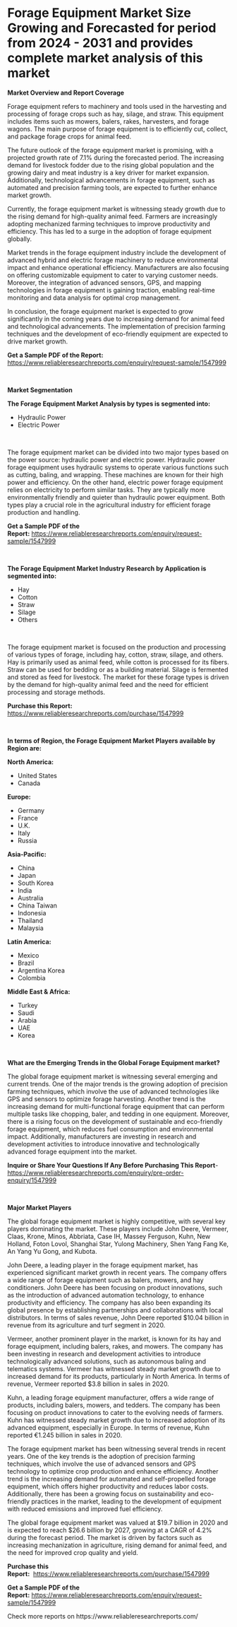 <p><h1>Forage Equipment Market Size Growing and Forecasted for period from 2024 - 2031 and provides complete market analysis of this market</h1></p><p><strong>Market Overview and Report Coverage</strong></p>
<p><p>Forage equipment refers to machinery and tools used in the harvesting and processing of forage crops such as hay, silage, and straw. This equipment includes items such as mowers, balers, rakes, harvesters, and forage wagons. The main purpose of forage equipment is to efficiently cut, collect, and package forage crops for animal feed.</p><p>The future outlook of the forage equipment market is promising, with a projected growth rate of 7.1% during the forecasted period. The increasing demand for livestock fodder due to the rising global population and the growing dairy and meat industry is a key driver for market expansion. Additionally, technological advancements in forage equipment, such as automated and precision farming tools, are expected to further enhance market growth.</p><p>Currently, the forage equipment market is witnessing steady growth due to the rising demand for high-quality animal feed. Farmers are increasingly adopting mechanized farming techniques to improve productivity and efficiency. This has led to a surge in the adoption of forage equipment globally.</p><p>Market trends in the forage equipment industry include the development of advanced hybrid and electric forage machinery to reduce environmental impact and enhance operational efficiency. Manufacturers are also focusing on offering customizable equipment to cater to varying customer needs. Moreover, the integration of advanced sensors, GPS, and mapping technologies in forage equipment is gaining traction, enabling real-time monitoring and data analysis for optimal crop management.</p><p>In conclusion, the forage equipment market is expected to grow significantly in the coming years due to increasing demand for animal feed and technological advancements. The implementation of precision farming techniques and the development of eco-friendly equipment are expected to drive market growth.</p></p>
<p><strong>Get a Sample PDF of the Report:</strong> <a href="https://www.reliableresearchreports.com/enquiry/request-sample/1547999">https://www.reliableresearchreports.com/enquiry/request-sample/1547999</a></p>
<p>&nbsp;</p>
<p><strong>Market Segmentation</strong></p>
<p><strong>The Forage Equipment Market Analysis by types is segmented into:</strong></p>
<p><ul><li>Hydraulic Power</li><li>Electric Power</li></ul></p>
<p>&nbsp;</p>
<p><p>The forage equipment market can be divided into two major types based on the power source: hydraulic power and electric power. Hydraulic power forage equipment uses hydraulic systems to operate various functions such as cutting, baling, and wrapping. These machines are known for their high power and efficiency. On the other hand, electric power forage equipment relies on electricity to perform similar tasks. They are typically more environmentally friendly and quieter than hydraulic power equipment. Both types play a crucial role in the agricultural industry for efficient forage production and handling.</p></p>
<p><strong>Get a Sample PDF of the Report:</strong>&nbsp;<a href="https://www.reliableresearchreports.com/enquiry/request-sample/1547999">https://www.reliableresearchreports.com/enquiry/request-sample/1547999</a></p>
<p>&nbsp;</p>
<p><strong>The Forage Equipment Market Industry Research by Application is segmented into:</strong></p>
<p><ul><li>Hay</li><li>Cotton</li><li>Straw</li><li>Silage</li><li>Others</li></ul></p>
<p>&nbsp;</p>
<p><p>The forage equipment market is focused on the production and processing of various types of forage, including hay, cotton, straw, silage, and others. Hay is primarily used as animal feed, while cotton is processed for its fibers. Straw can be used for bedding or as a building material. Silage is fermented and stored as feed for livestock. The market for these forage types is driven by the demand for high-quality animal feed and the need for efficient processing and storage methods.</p></p>
<p><strong>Purchase this Report:</strong>&nbsp; <a href="https://www.reliableresearchreports.com/purchase/1547999">https://www.reliableresearchreports.com/purchase/1547999</a></p>
<p>&nbsp;</p>
<p><strong>In terms of Region, the Forage Equipment Market Players available by Region are:</strong></p>
<p>
    <p> <strong> North America: </strong>
        <ul>
            <li>United States</li>
            <li>Canada</li>
        </ul>
        </p> 
    <p> <strong> Europe: </strong>
        <ul>
            <li>Germany</li>
            <li>France</li>
            <li>U.K.</li>
            <li>Italy</li>
            <li>Russia</li>
        </ul>
        </p> 
    <p> <strong> Asia-Pacific: </strong>
        <ul>
            <li>China</li>
            <li>Japan</li>
            <li>South Korea</li>
            <li>India</li>
            <li>Australia</li>
            <li>China Taiwan</li>
            <li>Indonesia</li>
            <li>Thailand</li>
            <li>Malaysia</li>
        </ul>
        </p> 
    <p> <strong> Latin America: </strong>
        <ul>
            <li>Mexico</li>
            <li>Brazil</li>
            <li>Argentina Korea</li>
            <li>Colombia</li>
        </ul>
        </p> 
    <p> <strong> Middle East & Africa: </strong>
        <ul>
            <li>Turkey</li>
            <li>Saudi</li>
            <li>Arabia</li>
            <li>UAE</li>
            <li>Korea</li>
        </ul>
    </p>
    </p>
<p>&nbsp;</p>
<p><strong>What are the Emerging Trends in the Global Forage Equipment market?</strong></p>
<p><p>The global forage equipment market is witnessing several emerging and current trends. One of the major trends is the growing adoption of precision farming techniques, which involve the use of advanced technologies like GPS and sensors to optimize forage harvesting. Another trend is the increasing demand for multi-functional forage equipment that can perform multiple tasks like chopping, baler, and tedding in one equipment. Moreover, there is a rising focus on the development of sustainable and eco-friendly forage equipment, which reduces fuel consumption and environmental impact. Additionally, manufacturers are investing in research and development activities to introduce innovative and technologically advanced forage equipment into the market.</p></p>
<p><strong>Inquire or Share Your Questions If Any Before Purchasing This Report</strong>- <a href="https://www.reliableresearchreports.com/enquiry/pre-order-enquiry/1547999">https://www.reliableresearchreports.com/enquiry/pre-order-enquiry/1547999</a></p>
<p>&nbsp;</p>
<p><strong>Major Market Players</strong></p>
<p><p>The global forage equipment market is highly competitive, with several key players dominating the market. These players include John Deere, Vermeer, Claas, Krone, Minos, Abbriata, Case IH, Massey Ferguson, Kuhn, New Holland, Foton Lovol, Shanghai Star, Yulong Machinery, Shen Yang Fang Ke, An Yang Yu Gong, and Kubota. </p><p>John Deere, a leading player in the forage equipment market, has experienced significant market growth in recent years. The company offers a wide range of forage equipment such as balers, mowers, and hay conditioners. John Deere has been focusing on product innovations, such as the introduction of advanced automation technology, to enhance productivity and efficiency. The company has also been expanding its global presence by establishing partnerships and collaborations with local distributors. In terms of sales revenue, John Deere reported $10.04 billion in revenue from its agriculture and turf segment in 2020.</p><p>Vermeer, another prominent player in the market, is known for its hay and forage equipment, including balers, rakes, and mowers. The company has been investing in research and development activities to introduce technologically advanced solutions, such as autonomous baling and telematics systems. Vermeer has witnessed steady market growth due to increased demand for its products, particularly in North America. In terms of revenue, Vermeer reported $3.8 billion in sales in 2020.</p><p>Kuhn, a leading forage equipment manufacturer, offers a wide range of products, including balers, mowers, and tedders. The company has been focusing on product innovations to cater to the evolving needs of farmers. Kuhn has witnessed steady market growth due to increased adoption of its advanced equipment, especially in Europe. In terms of revenue, Kuhn reported €1.245 billion in sales in 2020.</p><p>The forage equipment market has been witnessing several trends in recent years. One of the key trends is the adoption of precision farming techniques, which involve the use of advanced sensors and GPS technology to optimize crop production and enhance efficiency. Another trend is the increasing demand for automated and self-propelled forage equipment, which offers higher productivity and reduces labor costs. Additionally, there has been a growing focus on sustainability and eco-friendly practices in the market, leading to the development of equipment with reduced emissions and improved fuel efficiency.</p><p>The global forage equipment market was valued at $19.7 billion in 2020 and is expected to reach $26.6 billion by 2027, growing at a CAGR of 4.2% during the forecast period. The market is driven by factors such as increasing mechanization in agriculture, rising demand for animal feed, and the need for improved crop quality and yield.</p></p>
<p><strong>Purchase this Report:</strong>&nbsp;&nbsp;<a href="https://www.reliableresearchreports.com/purchase/1547999">https://www.reliableresearchreports.com/purchase/1547999</a></p>
<p></p>
<p><strong>Get a Sample PDF of the Report:</strong>&nbsp;<a href="https://www.reliableresearchreports.com/enquiry/request-sample/1547999">https://www.reliableresearchreports.com/enquiry/request-sample/1547999</a></p>
<p>Check more reports on https://www.reliableresearchreports.com/</p>